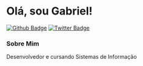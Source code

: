 # Olá, sou Gabriel!

[![Github Badge](https://img.shields.io/badge/-Github-000?style=flat-square&logo=Github&logoColor=white&link=https://github.com/gabrielsvpinheiro)](https://github.com/gabrielsvpinheiro)
[![Twitter Badge](https://img.shields.io/badge/-Twitter-1ca0f1?style=flat-square&labelColor=1ca0f1&logo=twitter&logoColor=white&link=https://twitter.com/gabrielsvpinheiro)](https://twitter.com/gabrielsvpinheiro)

### Sobre Mim

<p>Desenvolvedor e cursando Sistemas de Informação</p>

<!---
gabrielsvpinheiro/gabrielsvpinheiro is a ✨ special ✨ repository because its `README.md` (this file) appears on your GitHub profile.
You can click the Preview link to take a look at your changes.
--->
